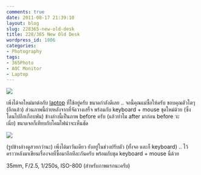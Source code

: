 ```yaml
---
comments: true
date: 2011-08-17 21:39:10
layout: blog
slug: 228365-new-old-desk
title: 228/365 New Old Desk
wordpress_id: 1806
categories:
- Photography
tags:
- 365Photo
- AOC Monitor
- Laptop
---
```


[![](http://files.armno.in.th/uploads/2011/08/228-600x401.jpg)](http://files.armno.in.th/uploads/2011/08/228.jpg)

เพิ่งได้จอใหม่มาต่อกับ [laptop](http://armno.in.th/2009/09/20/%E0%B9%81%E0%B8%AD%E0%B8%9A%E0%B8%96%E0%B9%88%E0%B8%B2%E0%B8%A2-vaio-%E0%B8%99%E0%B9%89%E0%B8%AD%E0%B8%A2/) ที่ใช้อยู่ครับ ขนาดกำลังดีเลย .. จอนี้คุณแม่ซื้อให้ครับ ขอบคุณตัวโตๆ (อีกแล้ว) ส่วนภาพนี้ถ่ายหลังจากที่จัดวางเสร็จ พร้อมกับ keyboard + mouse ชุดใหม่ด้วย (ซึ่งโดนไปอีกเกือบพัน) ข้างล่างนี้เป็นภาพ before ครับ (แล้วทำไม after มาก่อน before วะเนี่ย) ขนาดจอก็เทียบกับโคมไฟน่าจะเห็นชัด

[![](http://files.armno.in.th/uploads/2011/08/DSC_5476.jpg)](http://files.armno.in.th/uploads/2011/08/DSC_5476.jpg)

(รูปข้างล่างดูสวยกว่านะ) เพิ่งได้มาวันเดียว ยังอยู่ในช่วงปรับตัว (ทั้งจอ และก็ keyboard) .. ไว้คราวหลังมาเขียนเรื่องจอที่ซื้อมาอีกทีละกันครับ พร้อมกับชุด keyboard + mouse นี่ด้วย

35mm, F/2.5, 1/250s, ISO-800 (สำหรับภาพแรกนะครับ)
